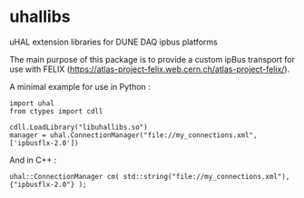 # uhallibs
uHAL extension libraries for DUNE DAQ ipbus platforms

The main purpose of this package is to provide a custom ipBus transport for use with FELIX (https://atlas-project-felix.web.cern.ch/atlas-project-felix/).

A minimal example for use in Python :
```
import uhal
from ctypes import cdll

cdll.LoadLibrary("libuhallibs.so")
manager = uhal.ConnectionManager("file://my_connections.xml", ['ipbusflx-2.0'])
```

And in C++ :
```
uhal::ConnectionManager cm( std::string("file://my_connections.xml"), {"ipbusflx-2.0"} );
```
